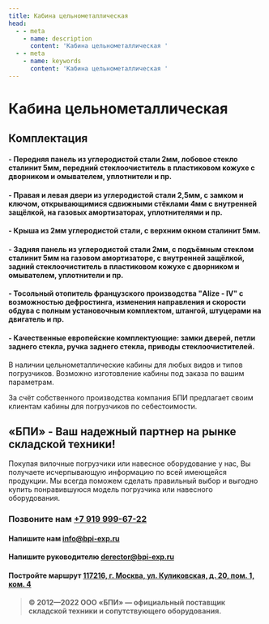 ```yaml
---
title: Кабина цельнометаллическая
head:
  - - meta
    - name: description
      content: 'Кабина цельнометаллическая '
  - - meta
    - name: keywords 
      content: 'Кабина цельнометаллическая '
---
```


# Кабина цельнометаллическая

## Комплектация
#### - Передняя панель из углеродистой стали 2мм, лобовое стекло сталинит 5мм, передний стеклоочиститель в пластиковом кожухе с дворником и омывателем, уплотнители и пр.
#### - Правая и левая двери из углеродистой стали 2,5мм, с замком и ключом, открывающимися сдвижными стёклами 4мм с внутренней защёлкой, на газовых амортизаторах, уплотнителями и пр.
#### - Крыша из 2мм углеродистой стали, с верхним окном сталинит 5мм.
#### - Задняя панель из углеродистой стали 2мм, с подъёмным стеклом сталинит 5мм на газовом амортизаторе, с внутренней защёлкой, задний стеклоочиститель в пластиковом кожухе с дворником и омывателем, уплотнители и пр.
#### - Тосольный отопитель французского производства "Alize - IV" с возможностью дефростинга, изменения направления и скорости обдува с полным установочным комплектом, штангой, штуцерами на двигатель и пр.
#### - Качественные европейские комплектующие: замки дверей, петли заднего стекла, ручка заднего стекла, приводы стеклоочистителей.

В наличии цельнометаллические кабины для любых видов и типов погрузчиков. Возможно изготовление кабины под заказа по вашим параметрам.

За счёт собственного производства компания БПИ предлагает своим клиентам кабины для погрузчиков по себестоимости.



## «БПИ» - Ваш надежный партнер на рынке складской техники!

Покупая вилочные погрузчики или навесное оборудование у нас, Вы получаете исчерпывающую информацию по всей имеющейся продукции. Мы всегда поможем сделать правильный выбор и выгодно купить понравившуюся модель погрузчика или навесного оборудования.


### Позвоните нам <a href="tel:+79199996722">+7 919 999-67-22</a>

#### Напишите нам <a href="mailto:info@bpi-exp.ru">info@bpi-exp.ru</a>

#### Напишите руководителю <a href="mailto:derector@bpi-exp.ru">derector@bpi-exp.ru</a>

#### Постройте маршрут <a href="https://yandex.ru/maps/213/moscow/?from=api-maps&ll=37.560718%2C55.567506&mode=routes&origin=jsapi_2_1_79&rtext=~55.567988%2C37.560664&rtt=mt&ruri=~&z=19">117216, г. Москва, ул. Куликовская, д. 20, пом. 1, ком. 4</a>

> **© 2012—2022 ООО «БПИ» — официальный поставщик складской техники и сопутствующего оборудования.**
